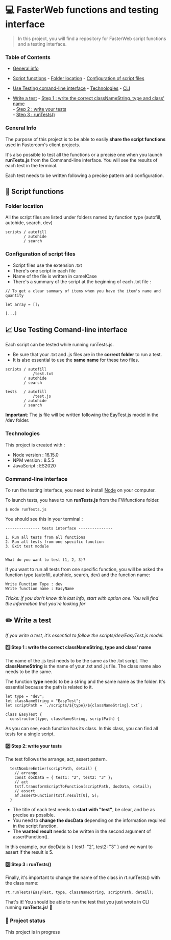 # :computer: FasterWeb functions and testing interface 
> In this project, you will find a repository for FasterWeb script functions and a testing interface.

### Table of Contents
- [General info](#general-info)
- [Script functions]()
        - [Folder location]()
        - [Configuration of script files]()

- [Use Testing comand-line interface]()
        - [Technologies](#technologies)
        - [CLI](#setup)

- [Write a test]()
        - [Step 1 : write the correct classNameString, type and class' name]()             
        - [Step 2 : write your tests]()             
        - [Step 3 : runTests()]()             




### General Info

The purpose of this project is to be able to easily **share the script functions** used in Fastercom's client projects. 

It's also possible to test all the functions or a precise one when you launch **runTests.js** from the Command-line interface.
You will see the results of each test in the terminal. 

Each test needs to be written following a precise pattern and configuration.




## :memo: Script functions 
### Folder location

All the script files are listed under folders named by function type (autofill, autohide, search, dev)

```
scripts / autofill
        / autohide 
        / search
```


### Configuration of script files

- Script files use the extension .txt
- There's one script in each file
- Name of the file is written in camelCase
- There's a summary of the script at the beginning of each .txt file :

```
// To get a clear summary of items when you have the item's name and quantity

let array = [];

[...]
```


## :chart_with_upwards_trend: Use Testing Comand-line interface 

Each script can be tested while running runTests.js. 

- Be sure that your .txt and .js files are in the **correct folder** to run a test.
- It is also essential to use the **same name** for these two files.

```
scripts / autofill
            /test.txt
        / autohide 
        / search

tests   / autofill
            /test.js
        / autohide 
        / search
```

**Important**: The js file will be written following the EayTest.js model in the /dev folder.


### Technologies
This project is created with : 

* Node version : 16.15.0
* NPM version : 8.5.5
* JavaScript : ES2020 


### Command-line interface

To run the testing interface, you need to install [Node](https://nodejs.org/en/download/) on your computer.

To launch tests, you have to run **runTests.js** from the FWfunctions folder.


```
$ node runTests.js 
```

You should see this in your terminal : 

```
--------------- tests interface ---------------

1. Run all tests from all functions
2. Run all tests from one specific function
3. Exit test module


What do you want to test (1, 2, 3)? 
```

If you want to run all tests from one specific function, you will be asked the function type (autofill, autohide, search, dev) and the function name:

```
Write Function Type : dev
Write function name : EasyName
```

*Tricks: if you don't know this last info, start with option one. You will find the information that you're looking for*


## :pencil2: Write a test 

*If you write a test, it's essential to follow the scripts/dev/EasyTest.js model.*



#### :one: Step 1 : write the correct classNameString, type and class' name

The name of the .js test needs to be the same as the .txt script.
The **classNameString** is the name of your .txt and .js file. The class name also needs to be the same. 

The function **type** needs to be a string and the same name as the folder. It's essential because the path is related to it.

```
let type = "dev";
let classNameString = "EasyTest";
let scriptPath = `./scripts/${type}/${classNameString}.txt`; 

class EasyTest {
  constructor(type, classNameString, scriptPath) {
```

As you can see, each function has its class. In this class, you can find all tests for a single script. 



#### :two: Step 2: write your tests

The test follows the arrange, act, assert pattern. 

```
  testNombreEntier(scriptPath, detail) {
    // arrange
    const docData = { test1: "2", test2: "3" };
    // act
    tstf.transformScriptToFunction(scriptPath, docData, detail);
    // assert
    af.assertFunction(tstf.result[0], 5);
  }

```

- The title of each test needs to **start with "test"**, be clear, and be as precise as possible.
- You need to **change the docData** depending on the information required in the script function. 
- The **wanted result** needs to be written in the second argument of assertFunction(). 

In this example, our docData is { test1: "2", test2: "3" } and we want to assert if the result is 5. 



#### :three: Step 3 : runTests()

Finally, it's important to change the name of the class in rt.runTests() with the class name:
```
rt.runTests(EasyTest, type, classNameString, scriptPath, detail);
```

That's it! You should be able to run the test that you just wrote in CLI running **runTests.js**! :rainbow:



### :construction: Project status 
This project is in progress 
